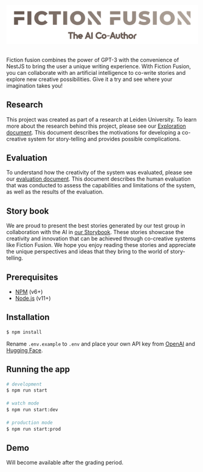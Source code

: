 
<p align="center">
<img src="https://raw.githubusercontent.com/jessedegans/FictionFusion/master/public/assets/logo.svg"/>
</p>


##

Fiction fusion combines the power of GPT-3 with the convenience of NestJS to bring the user a unique writing experience. With Fiction Fusion, you can collaborate with an artificial intelligence to co-write stories and explore new creative possibilities.  Give it a try and see where your imagination takes you!
## Research
This project was created as part of a research at Leiden University. To learn more about the research behind this project, please see our [Exploration document](docs/FF_Research.pdf). This document describes the motivations for developing a co-creative system for story-telling and provides possible complications.

## Evaluation
To understand how the creativity of the system was evaluated, please see our [evaluation document](docs/FF_creative_Evaluation.pdf). This document describes the human evaluation that was conducted to assess the capabilities and limitations of the system, as well as the results of the evaluation.

## Story book
We are proud to present the best stories generated by our test group in collaboration with the AI in [our Storybook](docs/FF_Storybook.pdf). These stories showcase the creativity and innovation that can be achieved through co-creative systems like Fiction Fusion. We hope you enjoy reading these stories and appreciate the unique perspectives and ideas that they bring to the world of story-telling.

## Prerequisites
- [NPM](https://www.npmjs.com/get-npm) (v6+)
- [Node.js](https://nodejs.org/en/) (v11+)

## Installation

```bash
$ npm install
```

Rename `.env.example` to `.env` and place your own API key from [OpenAI](https://beta.openai.com/) and [Hugging Face](https://huggingface.co/).

## Running the app

```bash
# development
$ npm run start

# watch mode
$ npm run start:dev

# production mode
$ npm run start:prod
```

## Demo

Will become available after the grading period.
